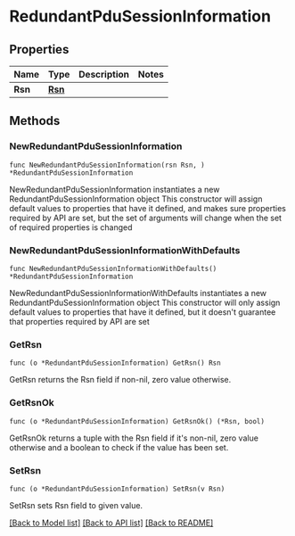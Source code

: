 # RedundantPduSessionInformation

## Properties

Name | Type | Description | Notes
------------ | ------------- | ------------- | -------------
**Rsn** | [**Rsn**](Rsn.md) |  | 

## Methods

### NewRedundantPduSessionInformation

`func NewRedundantPduSessionInformation(rsn Rsn, ) *RedundantPduSessionInformation`

NewRedundantPduSessionInformation instantiates a new RedundantPduSessionInformation object
This constructor will assign default values to properties that have it defined,
and makes sure properties required by API are set, but the set of arguments
will change when the set of required properties is changed

### NewRedundantPduSessionInformationWithDefaults

`func NewRedundantPduSessionInformationWithDefaults() *RedundantPduSessionInformation`

NewRedundantPduSessionInformationWithDefaults instantiates a new RedundantPduSessionInformation object
This constructor will only assign default values to properties that have it defined,
but it doesn't guarantee that properties required by API are set

### GetRsn

`func (o *RedundantPduSessionInformation) GetRsn() Rsn`

GetRsn returns the Rsn field if non-nil, zero value otherwise.

### GetRsnOk

`func (o *RedundantPduSessionInformation) GetRsnOk() (*Rsn, bool)`

GetRsnOk returns a tuple with the Rsn field if it's non-nil, zero value otherwise
and a boolean to check if the value has been set.

### SetRsn

`func (o *RedundantPduSessionInformation) SetRsn(v Rsn)`

SetRsn sets Rsn field to given value.



[[Back to Model list]](../README.md#documentation-for-models) [[Back to API list]](../README.md#documentation-for-api-endpoints) [[Back to README]](../README.md)


